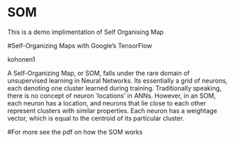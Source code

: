 # SOM
This is a demo implimentation of Self Organising Map


#Self-Organizing Maps with Google’s TensorFlow

kohonen1

A Self-Organizing Map, or SOM, falls under the rare domain of unsupervised learning in Neural Networks. Its essentially a grid of neurons, each denoting one cluster learned during training. Traditionally speaking, there is no concept of neuron ‘locations’ in ANNs. However, in an SOM, each neuron has a location, and neurons that lie close to each other represent clusters with similar properties. Each neuron has a weightage vector, which is equal to the centroid of its particular cluster.

#For more see the pdf on how the SOM works
